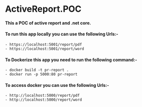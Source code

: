 # ActiveReport.POC

#### This a POC of active report and .net core.

#### To run this app locally you can use the following Urls:-
    - https://localhost:5001/report/pdf
    - https://localhost:5001/report/word



#### To Dockerize this app you need to run the following command:-
    - docker build -t pr-report .
    - docker run -p 5000:80 pr-report

#### To access docker you can use the following Urls:-
    - http://localhost:5000/report/pdf
    - http://localhost:5000/report/word
